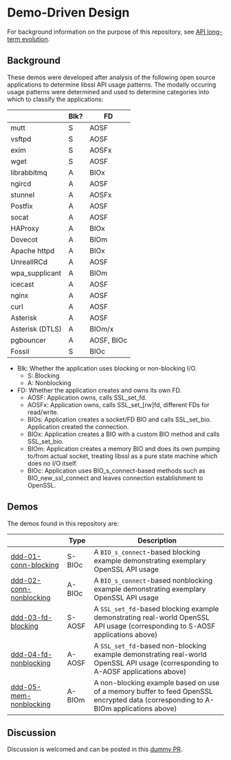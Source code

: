 Demo-Driven Design
==================

For background information on the purpose of this repository, see [API long-term
evolution](https://github.com/openssl/openssl/issues/17939).

## Background

These demos were developed after analysis of the following open source
applications to determine libssl API usage patterns. The modally occuring usage
patterns were determined and used to determine categories into which to classify
the applications:

|                  | Blk? | FD | 
|------------------|------|----|
| mutt             | S |      AOSF  |
| vsftpd           | S |      AOSF  |
| exim             | S |      AOSFx |
| wget             | S |      AOSF  |
| librabbitmq      | A |      BIOx  |
| ngircd           | A |      AOSF  |
| stunnel          | A |      AOSFx |
| Postfix          | A |      AOSF  |
| socat            | A |      AOSF  |
| HAProxy          | A |      BIOx  |
| Dovecot          | A |      BIOm  |
| Apache httpd     | A |      BIOx  |
| UnrealIRCd       | A |      AOSF  |
| wpa_supplicant   | A |      BIOm  |
| icecast          | A |      AOSF  |
| nginx            | A |      AOSF  |
| curl             | A |      AOSF  |
| Asterisk         | A |      AOSF  |
| Asterisk (DTLS)  | A |      BIOm/x |
| pgbouncer        | A |      AOSF, BIOc  |
| Fossil           | S |      BIOc  |

* Blk: Whether the application uses blocking or non-blocking I/O.
  * S: Blocking
  * A: Nonblocking
* FD: Whether the application creates and owns its own FD.
  * AOSF: Application owns, calls SSL_set_fd.
  * AOSFx: Application owns, calls SSL_set_[rw]fd, different FDs for read/write.
  * BIOs: Application creates a socket/FD BIO and calls SSL_set_bio. Application created the connection.
  * BIOx: Application creates a BIO with a custom BIO method and calls SSL_set_bio.
  * BIOm: Application creates a memory BIO and does its own pumping to/from actual socket, treating libssl as a pure state machine which does no I/O itself.
  * BIOc: Application uses BIO_s_connect-based methods such as BIO_new_ssl_connect and leaves connection establishment to OpenSSL.

## Demos

The demos found in this repository are:

|                 | Type  | Description |
|-----------------|-------|-------------|
| [ddd-01-conn-blocking](ddd-01-conn-blocking.c) | S-BIOc | A `BIO_s_connect`-based blocking example demonstrating exemplary OpenSSL API usage |
| [ddd-02-conn-nonblocking](ddd-02-conn-nonblocking.c) | A-BIOc | A `BIO_s_connect`-based nonblocking example demonstrating exemplary OpenSSL API usage |
| [ddd-03-fd-blocking](ddd-03-fd-blocking.c) | S-AOSF | A `SSL_set_fd`-based blocking example demonstrating real-world OpenSSL API usage (corresponding to S-AOSF applications above) |
| [ddd-04-fd-nonblocking](ddd-04-fd-nonblocking.c) | A-AOSF | A `SSL_set_fd`-based non-blocking example demonstrating real-world OpenSSL API usage (corresponding to A-AOSF applications above) |
| [ddd-05-mem-nonblocking](ddd-05-mem-nonblocking.c) | A-BIOm | A non-blocking example based on use of a memory buffer to feed OpenSSL encrypted data (corresponding to A-BIOm applications above) |

## Discussion

Discussion is welcomed and can be posted in this [dummy PR](https://github.com/hlandau/openssl-ddd/pull/1).
